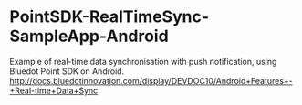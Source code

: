 # PointSDK-RealTimeSync-SampleApp-Android
Example of real-time data synchronisation with push notification, using Bluedot Point SDK on Android. http://docs.bluedotinnovation.com/display/DEVDOC10/Android+Features+-+Real-time+Data+Sync
